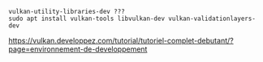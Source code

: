 
~~~shell
vulkan-utility-libraries-dev ???
sudo apt install vulkan-tools libvulkan-dev vulkan-validationlayers-dev 

~~~~

https://vulkan.developpez.com/tutorial/tutoriel-complet-debutant/?page=environnement-de-developpement

